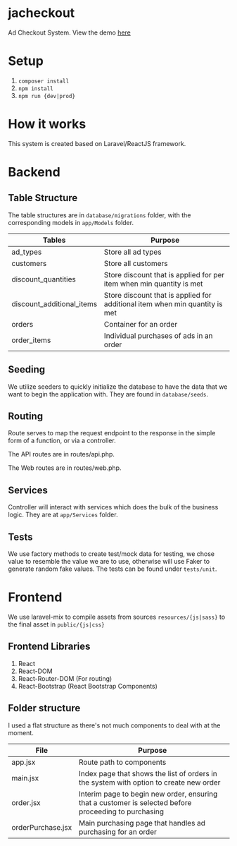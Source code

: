 # jacheckout
Ad Checkout System. View the demo [here](https://seek.ethanbytes.com)


# Setup #
1. `composer install`
2. `npm install`
3. `npm run {dev|prod}`


# How it works #
This system is created based on Laravel/ReactJS framework.


# Backend #
## Table Structure ##
The table structures are in `database/migrations` folder, with the corresponding models in `app/Models` folder.

| Tables        | Purpose           |
| ------------- | ------------- |
| ad_types      | Store all ad types |
| customers     | Store all customers |
| discount_quantities | Store discount that is applied for per item when min quantity is met |
| discount_additional_items | Store discount that is applied for additional item when min quantity is met |
| orders | Container for an order |
| order_items | Individual purchases of ads in an order |

## Seeding ##
We utilize seeders to quickly initialize the database to have the data that we want to begin the application with. 
They are found in `database/seeds`.

## Routing ##
Route serves to map the request endpoint to the response in the simple form of a function, or via a controller.

The API routes are in routes/api.php.

The Web routes are in routes/web.php.

## Services ##
Controller will interact with services which does the bulk of the business logic. They are at `app/Services` folder.

## Tests ##
We use factory methods to create test/mock data for testing, we chose value to resemble the value we are to use,
otherwise will use Faker to generate random fake values. The tests can be found under `tests/unit`.

# Frontend #
We use laravel-mix to compile assets from sources `resources/{js|sass}` to the final asset in `public/{js|css}`

## Frontend Libraries ##
1. React
2. React-DOM 
3. React-Router-DOM (For routing)
4. React-Bootstrap (React Bootstrap Components)

## Folder structure ##
I used a flat structure as there's not much components to deal with at the moment.

| File | Purpose |
| --- | --- |
| app.jsx | Route path to components |
| main.jsx | Index page that shows the list of orders in the system with option to create new order |
| order.jsx | Interim page to begin new order, ensuring that a customer is selected before proceeding to purchasing |
| orderPurchase.jsx | Main purchasing page that handles ad purchasing for an order |

